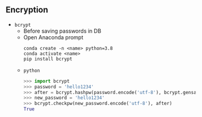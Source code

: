 ## Encryption

- `bcrypt`
  - Before saving passwords in DB
  - Open Anaconda prompt
    ```
    conda create -n <name> python=3.8
    conda activate <name>
    pip install bcrypt
    ```
  - `python`
    ```python
    >>> import bcrypt
    >>> password = 'hello1234'
    >>> after = bcrypt.hashpw(password.encode('utf-8'), bcrypt.gensalt())
    >>> new_password = 'hello1234'
    >>> bcrypt.checkpw(new_password.encode('utf-8'), after)
    True
    ```
